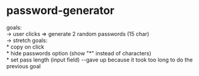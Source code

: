 # password-generator
goals:  
-> user clicks => generate 2 random passwords (15 char)  
-> stretch goals:  
    * copy on click  
    * hide passwords option (show "*" instead of characters)  
    * set pass length (input field) --gave up because it took too long to
    do the previous goal
